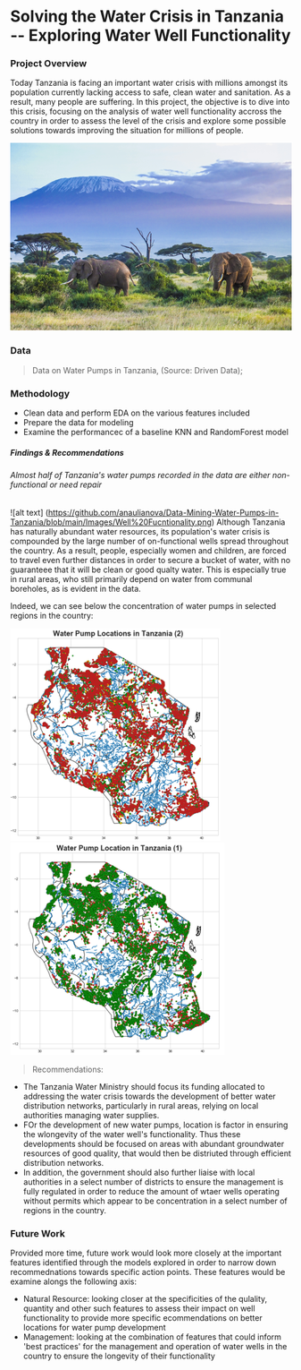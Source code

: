 # Solving the Water Crisis in Tanzania -- Exploring Water Well Functionality


### Project Overview
Today Tanzania is facing an important water crisis with millions amongst its population currently lacking access to safe, clean water and sanitation. As a result, many people are suffering. 
In this project, the objective is to dive into this crisis, focusing on the analysis of water well functionality accross the country in order to assess the level of the crisis and explore some possible solutions towards improving the situation for millions of people. 

![alt test](https://github.com/anaulianova/Data-Mining-Water-Pumps-in-Tanzania/blob/main/Images/Image.PNG)

### Data
>	Data on Water Pumps in Tanzania, (Source: Driven Data); 

### Methodology

- Clean data and perform EDA on the various features included
- Prepare the data for modeling
- Examine the performancec of a baseline KNN and RandomForest model


##### Findings & Recommendations

###### Almost half of Tanzania's water pumps recorded in the data are either non-functional or need repair

![alt text] (https://github.com/anaulianova/Data-Mining-Water-Pumps-in-Tanzania/blob/main/Images/Well%20Fucntionality.png)
Although Tanzania has naturally abundant water resources, its population's water crisis is compounded by the large number of on-functional wells spread throughout the country. As a result, people, especially women and children, are forced to travel even further distances in order to secure a bucket of water, with no guaranteee that it will be clean or good qualty water. This is especially true in rural areas, who still primarily depend on water from communal boreholes, as is evident in the data. 

Indeed, we can see below the concentration of water pumps in selected regions in the country:

![alt text](https://github.com/anaulianova/Data-Mining-Water-Pumps-in-Tanzania/blob/main/Images/Functionality%20Map%20(1).png)
![alt text](https://github.com/anaulianova/Data-Mining-Water-Pumps-in-Tanzania/blob/main/Images/Functionality%20Map%20(2).png)


> Recommendations:

- The Tanzania Water Ministry should focus its funding allocated to addressing the water crisis towards the development of better water distribution networks, particularly in rural areas, relying on local authorities managing water supplies.
- FOr the development of new water pumps, location is factor in ensuring the wlongevity of the water well's functionality. Thus these developments should be focused on areas with abundant groundwater resources of good quality, that would then be distriuted through efficient distribution networks. 
- In addition, the government should also further liaise with local authorities in a select number of districts to ensure the management is fully regulated in order to reduce the amount of wtaer wells operating without permits which appear to be concentration in a select number of regions in the country.


### Future Work
Provided more time, future work would look more closely at the important features identified through the models explored in order to narrow down recommednations towards specific action points. 
These features would be examine alongs the following axis:
- Natural Resource: looking closer at the specificities of the qulality, quantity and other such features to assess their impact on well functionality to provide more specific ecommendations on better locations for water pump development
- Management: looking at the combination of features that could inform 'best practices' for the management and operation of water wells in the country to ensure the longevity of their functionality

